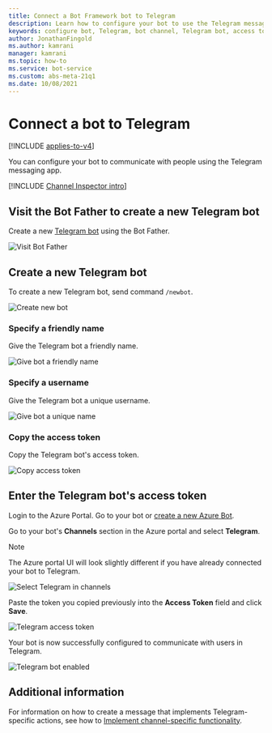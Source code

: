 ```yaml
---
title: Connect a Bot Framework bot to Telegram
description: Learn how to configure your bot to use the Telegram messaging app to communicate with people.
keywords: configure bot, Telegram, bot channel, Telegram bot, access token
author: JonathanFingold
ms.author: kamrani
manager: kamrani
ms.topic: how-to
ms.service: bot-service
ms.custom: abs-meta-21q1
ms.date: 10/08/2021
---
```


# Connect a bot to Telegram

[!INCLUDE [applies-to-v4](includes/applies-to-v4-current.md)]

You can configure your bot to communicate with people using the Telegram messaging app.

[!INCLUDE [Channel Inspector intro](includes/snippet-channel-inspector.md)]

## Visit the Bot Father to create a new Telegram bot

Create a new [Telegram bot](https://telegram.me/botfather) using the Bot Father.

![Visit Bot Father](media/channels/tg-StepVisitBotFather.png)

## Create a new Telegram bot

To create a new Telegram bot, send command `/newbot`.

![Create new bot](media/channels/tg-StepNewBot.png)

### Specify a friendly name

Give the Telegram bot a friendly name.

![Give bot a friendly name](media/channels/tg-StepNameBot.png)

### Specify a username

Give the Telegram bot a unique username.

![Give bot a unique name](media/channels/tg-StepUsername.png)

### Copy the access token

Copy the Telegram bot's access token.

![Copy access token](media/channels/tg-StepBotCreated.png)

## Enter the Telegram bot's access token

Login to the Azure Portal.  Go to your bot or [create a new Azure Bot](/quickstart-create-bot-with-azure).

Go to your bot's **Channels** section in the Azure portal and select **Telegram**.

> [!NOTE]
> The Azure portal UI will look slightly different if you have already connected your bot to Telegram.

![Select Telegram in channels](media/channels/tg-connectBot-Azure.png)

Paste the token you copied previously into the **Access Token** field and click **Save**.

![Telegram access token](media/channels/tg-accessToken-Azure.png)

Your bot is now successfully configured to communicate with users in Telegram.

![Telegram bot enabled](media/channels/tg-botEnabled-Azure.png)

## Additional information

For information on how to create a message that implements Telegram-specific actions, see how to [Implement channel-specific functionality](v4sdk/bot-builder-channeldata.md).
